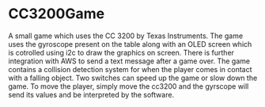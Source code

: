 # CC3200Game
A small game which uses the CC 3200 by Texas Instruments.
The game uses the gyroscope present on the table along with an OLED screen which is cotrolled using i2c to draw the graphics on screen.
There is further integration with AWS to send a text message after a game over.
The game contains a collision detection system for when the player comes in contact with a falling object.
Two switches can speed up the game or slow down the game.
To move the player, simply move the cc3200 and the gyrscope will send its values and be interpreted by the software.
